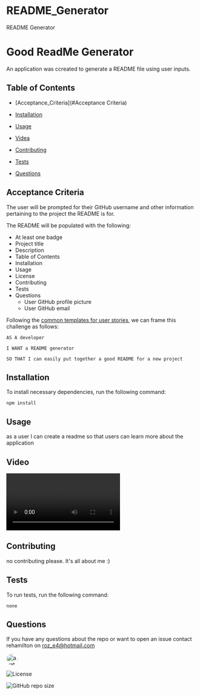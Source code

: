 # README_Generator
README Generator
# Good ReadMe Generator

An application was ccreated to generate a README file using user inputs.

## Table of Contents

* [Acceptance_Criteria](#Acceptance Criteria)

* [Installation](#installation)

* [Usage](#Usage)

* [Videa](#video)

* [Contributing](#contrbuting)

* [Tests](#tests)

* [Questions](#questions)

## Acceptance Criteria

The user will be prompted for their GitHub username and other information pertaining to the project the README is for.

The README will be populated with the following:

* At least one badge
* Project title
* Description
* Table of Contents
* Installation
* Usage
* License
* Contributing
* Tests
* Questions
  * User GitHub profile picture
  * User GitHub email

Following the [common templates for user stories](https://en.wikipedia.org/wiki/User_story#Common_templates), we can frame this challenge as follows:

```
AS A developer

I WANT a README generator

SO THAT I can easily put together a good README for a new project
```

## Installation

To install necessary dependencies, run the following command:

```
npm install
```

## Usage

as a user
I can create a readme 
so that users can learn more about the application

## Video

![video](./markDownAssets/video.mp4)

## Contributing

no contributing please. It's all about me :)

## Tests

To run tests, run the following command:

```
none 
```

## Questions

If you have any questions about the repo or want to open an issue contact rehamilton on roz_e4@hotmail.com


<img src="https://avatars1.githubusercontent.com/u/59821631?v=4" alt="avatar" style="border-radius: 16px" width="30" />

![License](https://img.shields.io/github/license/rehamilton/README_Generator?style=flat-square)

![GitHub repo size](https://img.shields.io/github/repo-size/rehamilton/README_Generator)

